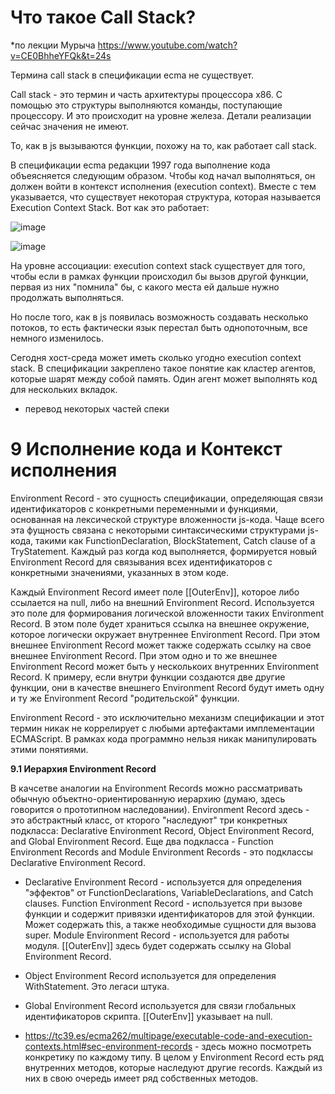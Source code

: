 # Что такое Call Stack?

*по лекции Мурыча https://www.youtube.com/watch?v=CE0BhheYFQk&t=24s

Термина call stack в спецификации ecma не существует.

Call stack - это термин и часть архитектуры процессора х86. С помощью это структуры выполняются команды, поступающие процессору. И это происходит на уровне железа. Детали реализации сейчас значения не имеют.

То, как в js вызываются функции, похожу на то, как работает call stack. 

В спецификации ecma редакции 1997 года выполнение кода объеясняется следующим образом.
Чтобы код начал выполняться, он должен войти в контекст исполнения (execution context). Вместе с тем указывается, что существует некоторая структура, которая называется Execution Context Stack. 
Вот как это работает:

![image](https://github.com/AlinaLaniuk/interview/assets/101401177/8d3eec5f-1115-402b-8804-e75ee1aba399)


![image](https://github.com/AlinaLaniuk/interview/assets/101401177/f7e3da75-104e-4cfe-b6fc-dda9f116c4e8)

На уровне ассоциации: execution context stack существует для того, чтобы если в рамках функции происходил бы вызов другой функции, первая из них "помнила" бы, с какого места ей дальше нужно продолжать выполняться.


Но после того, как в js появилась возможность создавать несколько потоков, то есть фактически язык перестал быть однопоточным, все немного изменилось.

Сегодня хост-среда может иметь сколько угодно execution context stack. 
В спецификации закреплено такое понятие как кластер агентов, которые шарят между собой память.
Один агент может выполнять код для нескольких вкладок.

* перевод некоторых частей спеки

# 9 Исполнение кода и Контекст исполнения

Environment Record - это сущность спецификации, определяющая связи идентификаторов с конкретными переменными и функциями, основанная на лексической структуре вложенности js-кода. Чаще всего эта фущность связана с некоторыми синтаксическими структурами js-кода, такими как FunctionDeclaration, BlockStatement, Catch clause of a TryStatement. Каждый раз когда код выполняется, формируется новый Environment Record для связывания всех идентификаторов с конкретными значениями, указанных в этом коде.

Каждый Environment Record имеет поле [[OuterEnv]], которое либо ссылается на null, либо на внешний Environment Record. Используется это поле для формирования логической вложенности таких Environment Record. В этом поле будет храниться ссылка на внешнее окружение, которое логически окружает внутреннее Environment Record. При этом внешнее Environment Record может также содержать ссылку на свое внешнее Environment Record. При этом одно и то же внешнее Environment Record может быть у несколькоих внутренних Environment Record. К примеру, если внутри функции создаются две другие функции, они в качестве внешнего Environment Record будут иметь одну и ту же Environment Record "родительской" функции.

Environment Record - это исключительно механизм спецификации и этот термин никак не коррелирует с любыми артефактами имплементации ECMAScript. В рамках кода программно нельзя никак манипулировать этими понятиями.

**9.1 Иерархия Environment Record**

В качсетве аналогии на Environment Records можно рассматривать обычную объектно-ориентированную иерархию (думаю, здесь говорится о прототипном наследовании). Environment Record здесь - это абстрактный класс, от кторого "наследуют" три конкретных подкласса: Declarative Environment Record, Object Environment Record, and Global Environment Record. Еще два подкласса -  Function Environment Records and Module Environment Records  - это подклассы Declarative Environment Record.

- Declarative Environment Record - используется для определения "эффектов" от FunctionDeclarations, VariableDeclarations, and Catch clauses.
  Function Environment Record - используется при вызове функции и содержит привязки идентификаторов для этой функции. Может содержать this, а также необходимые сущности для вызова super.
  Module Environment Record - используется для работы модуля.  [[OuterEnv]] здесь будет содержать ссылку на Global Environment Record.

- Object Environment Record используется для определения WithStatement. Это легаси штука.

- Global Environment Record используется для связи глобальных идентификаторов скрипта. [[OuterEnv]]  указывает на null.

* https://tc39.es/ecma262/multipage/executable-code-and-execution-contexts.html#sec-environment-records - здесь можно посмотреть конкретику по каждому типу. В целом у Environment Record есть ряд внутренних методов, которые наследуют другие records. Каждый из них в свою очередь имеет ряд собственных методов.


